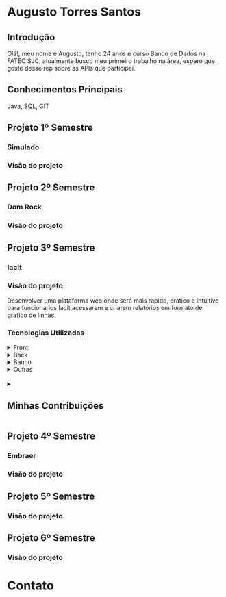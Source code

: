<h1>Augusto Torres Santos</h1>

<h2>Introdução</h2>
Olá!, meu nome é Augusto, tenho 24 anos e curso Banco de Dados na FATEC SJC, atualmente busco meu primeiro trabalho na área, espero que goste desse rep sobre as APIs que participei.

<h2>Conhecimentos Principais</h2>
Java, SQL, GIT

<h2>Projeto 1º Semestre</h2>
<h3>Simulado</h3>

<h3>Visão do projeto</h3>
<p>

</p>

<h2>Projeto 2º Semestre</h2>
<h3>Dom Rock</h3>

<h3>Visão do projeto</h3>
<p>

</p>

<h2>Projeto 3º Semestre</h2>
<h3>Iacit</h3>

<h3>Visão do projeto</h3>
<p>
    Desenvolver uma plataforma web onde será mais rapido, pratico e intuitivo para funcionarios Iacit acessarem e criarem relatórios em formato de grafico de linhas.
</p>

<h3>Tecnologias Utilizadas</h3>

<details>
<summary>Front</summary>
<br>

- [Bootstrap](https://getbootstrap.com/)
- [HTML](https://developer.mozilla.org/pt-BR/docs/Web/HTML)
- [JavaScript](https://www.javascript.com/)
- [CSS](https://developer.mozilla.org/pt-BR/docs/Web/CSS)
</details>

<details>
<summary>Back</summary>
<br>

- [Java](https://www.java.com/pt-BR/)
- [Maven](https://maven.apache.org/)
- [Spring Boot](https://spring.io/projects/spring-boot/)
- [REST](https://www.redhat.com/pt-br/topics/api/what-is-a-rest-api)
- [Python](https://www.python.org/)
</details>

<details>
<summary>Banco</summary>
<br>

- [PostgreSQL](https://www.microsoft.com/pt-br/sql-server/sql-server-downloads)
- [brModelo](https://sourceforge.net/projects/brmodelo/)
</details>

<details>
<summary>Outras</summary>
<br>

- [GitHub](https://github.com/)
- [Git](https://github.com/)
- [Discord](https://discord.com/)
</details>
<br>

<details>
    <summary><h2>Minhas Contribuições</h2></summary>
    <br>
    <p>
        Fiz e atualizei durante o projeto a estrutura do nosso banco de dados, incluindo modelo conceitual com a ideia inicial, lógico para consolidar os tipos, queries para criação e dicionário de dados para consulta.
    </p>
    <details>
        <summary>Modelagem e Criação do Banco de Dados</summary>
        <br>
        Modelo Conceitual
        <p align="center">
            <img src="https://github.com/MrZeroLeft/Bertoti/blob/main/metodologiaPesquisaCientifica/imagens/Conceitual.png">
        </p>
        <br>
        Modelo Lógico
        <p align="center">
            <img src="https://github.com/MrZeroLeft/Bertoti/blob/main/metodologiaPesquisaCientifica/imagens/Logico.png">
        </p>
        <br>
        <a href="https://github.com/DatatechOffice/Api_Iacit/tree/main/Banco/Querys%20-%20IACIT">
            <p>Queries</p>
        </a>
        <br>
        <a href="https://github.com/DatatechOffice/Api_Iacit/blob/Sprint4/Banco/Dicionario%20de%20Dados/Dicionario%20de%20Dados%20-%20P%C3%A1gina1.pdf">
            <p>Dicionário de Dados</p>
        </a>
    </details>
    <br>
    <p>
        O grupo ainda estava aprendendo spring, consegui fazer a criação das primeiras classes do projeto com suas respectivas linhas de código.
    </p>
    <details>
        <summary>Primeira Iteração do Spring</summary>
        <p align="center">
            <img src="https://github.com/MrZeroLeft/Bertoti/blob/main/metodologiaPesquisaCientifica/imagens/Screenshot_1.png">
        </p>
    </details>
    <br>
    <p>
        Nesse projeto atuei como PO, então era responsavel por conversar com o cliente, entender seu problema, sugerir uma solução, confirmar a solução, orgaizar um plano de ação e passar essas informações para a equipe de uma forma facil de entender, além de organizar o github.
    </p>
    <details>
        <summary>Modelagem e Criação do Banco de Dados</summary>
        <a href="https://github.com/DatatechOffice/Api_Iacit">
            <p>Github Data Tech</p>
        </a>
    </details>
    <br>
    <p>
        Durante todo projeto revisei e atulizei identação, espaçamentos, imports e funções das classes, para ficar padrão e mais facil de se trabalhar em sprints futuras.
    </p>
    <br>
    <p>
        Nesse projeto fomos fornecidos com arquivos CSS contendo as informações a serem usadas, porém, elas não estavam em um formato ideal para se trabalhar, então fiz um código para convertelas a um formato fácil de se manipular.
    </p>
    <details>
    <summary>Conversão</summary>
    <p align="center">
        <img src="https://github.com/MrZeroLeft/Bertoti/blob/main/metodologiaPesquisaCientifica/imagens/Screenshot_2.png">
    </p>
    <br>
    <a href="https://github.com/DatatechOffice/Api_Iacit/blob/main/ConversorCsv/scriptMergeTables.py">
        <p>Código</p>
    </a>
    </details>
</details>


<h2>Projeto 4º Semestre</h2>
<h3>Embraer</h3>

<h3>Visão do projeto</h3>
<p>

</p>

<h2>Projeto 5º Semestre</h2>
<h3></h3>

<h3>Visão do projeto</h3>
<p>

</p>

<h2>Projeto 6º Semestre</h2>
<h3></h3>

<h3>Visão do projeto</h3>
<p>

</p>

<h1>Contato</h1>
